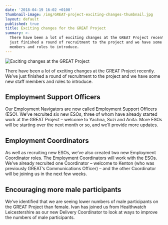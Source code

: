 ```yaml
---
date: '2018-04-19 16:02 +0100'
thumbnail-image: /img/GREAT-project-exciting-changes-thumbnail.jpg
layout: default
published: true
title: Exciting changes for the GREAT Project
summary: >-
  There have been a lot of exciting changes at the GREAT Project recently. We’ve
  just finished a round of recruitment to the project and we have some new staff
  members and roles to introduce.
---
```

![Exciting changes at the GREAT Project]({{site.baseurl}}/img/GREAT-project-exciting-changes.jpg)

There have been a lot of exciting changes at the GREAT Project recently. We’ve just finished a round of recruitment to the project and we have some new staff members and roles to introduce.

## Employment Support Officers

Our Employment Navigators are now called Employment Support Officers (ESO). We’ve recruited six new ESOs, three of whom have already started work at the GREAT Project – welcome to Yachna, Suzi and Anita. More ESOs will be starting over the next month or so, and we’ll provide more updates.

## Employment Coordinators

As well as recruiting new ESOs, we’ve also created two new Employment Coordinator roles. The Employment Coordinators will work with the ESOs. We’ve already recruited one Coordinator – welcome to Kenton (who was previously GREAT’s Communications Officer) – and the other Coordinator will be joining us in the next few weeks.

## Encouraging more male participants

We’ve identified that we are seeing lower numbers of male participants on the GREAT Project than female. Ivan has joined us from Healthwatch Leicestershire as our new Delivery Coordinator to look at ways to improve the numbers of male participants.
